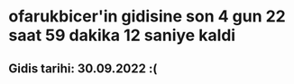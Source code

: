 # ofarukbicer'in gidisine son 4 gun 22 saat 59 dakika 12 saniye kaldi

## Gidis tarihi: 30.09.2022 :(